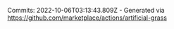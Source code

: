 Commits: 2022-10-06T03:13:43.809Z - Generated via https://github.com/marketplace/actions/artificial-grass
<br>
